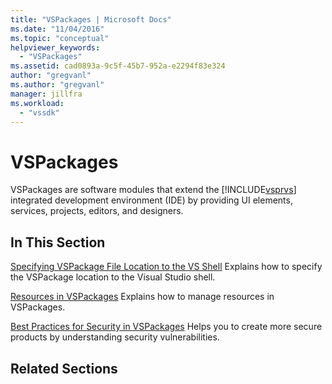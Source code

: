 ```yaml
---
title: "VSPackages | Microsoft Docs"
ms.date: "11/04/2016"
ms.topic: "conceptual"
helpviewer_keywords:
  - "VSPackages"
ms.assetid: cad0893a-9c5f-45b7-952a-e2294f83e324
author: "gregvanl"
ms.author: "gregvanl"
manager: jillfra
ms.workload:
  - "vssdk"
---
```

# VSPackages
VSPackages are software modules that extend the [!INCLUDE[vsprvs](../../code-quality/includes/vsprvs_md.md)] integrated development environment (IDE) by providing UI elements, services, projects, editors, and designers.

## In This Section
 [Specifying VSPackage File Location to the VS Shell](../../extensibility/internals/specifying-vspackage-file-location-to-the-vs-shell.md)
 Explains how to specify the VSPackage location to the Visual Studio shell.

 [Resources in VSPackages](../../extensibility/internals/resources-in-vspackages.md)
 Explains how to manage resources in VSPackages.

 [Best Practices for Security in VSPackages](../../extensibility/internals/best-practices-for-security-in-vspackages.md)
 Helps you to create more secure products by understanding security vulnerabilities.

## Related Sections